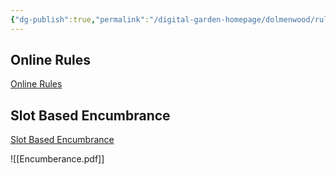 ```yaml
---
{"dg-publish":true,"permalink":"/digital-garden-homepage/dolmenwood/rules/rules/"}
---
```



## Online Rules

[Online Rules](https://www.dolmenwood.necroticgnome.com/rules/doku.php?id=start) 

## Slot Based Encumbrance

[Slot Based Encumbrance](https://necroticgnome.com/blogs/news/item-based-encumbrance-play-test)

![[Encumberance.pdf]]